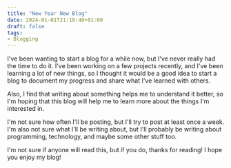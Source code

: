 ```yaml
---
title: "New Year New Blog"
date: 2024-01-01T21:18:40+01:00
draft: false
tags:
- Blogging
---
```


I've been wanting to start a blog for a while now, but I've never really had the time to do it. I've been working on a few projects recently, and I've been learning a lot of new things, so I thought it would be a good idea to start a blog to document my progress and share what I've learned with others.

Also, I find that writing about something helps me to understand it better, so I'm hoping that this blog will help me to learn more about the things I'm interested in.

I'm not sure how often I'll be posting, but I'll try to post at least once a week. I'm also not sure what I'll be writing about, but I'll probably be writing about programming, technology, and maybe some other stuff too.

I'm not sure if anyone will read this, but if you do, thanks for reading! I hope you enjoy my blog!
